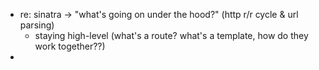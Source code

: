 - re: sinatra -> "what's going on under the hood?" (http r/r cycle & url parsing)
  - staying high-level (what's a route? what's a template, how do they work together??)
-